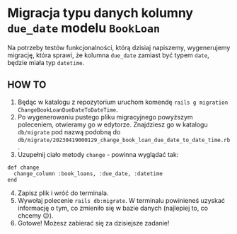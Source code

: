 # Migracja typu danych kolumny `due_date` modelu `BookLoan`

Na potrzeby testów funkcjonalności, którą dzisiaj napiszemy, wygenerujemy migrację, która sprawi, że kolumna `due_date` zamiast być typem `date`, będzie miała typ `datetime`.

## HOW TO

1. Będąc w katalogu z repozytorium uruchom komendę `rails g migration ChangeBookLoanDueDateToDateTime`.
2. Po wygenerowaniu pustego pliku migracyjnego powyższym poleceniem, otwieramy go w edytorze. Znajdziesz go w katalogu `db/migrate` pod nazwą podobną do `db/migrate/20230419000129_change_book_loan_due_date_to_date_time.rb`.
3. Uzupełnij ciało metody `change` - powinna wyglądać tak:
```
def change
  change_column :book_loans, :due_date, :datetime
end
```
4. Zapisz plik i wróć do terminala.
5. Wywołaj polecenie `rails db:migrate`. W terminalu powinieneś uzyskać informację o tym, co zmieniło się w bazie danych (najlepiej to, co chcemy 😉).
6. Gotowe! Możesz zabierać się za dzisiejsze zadanie!
